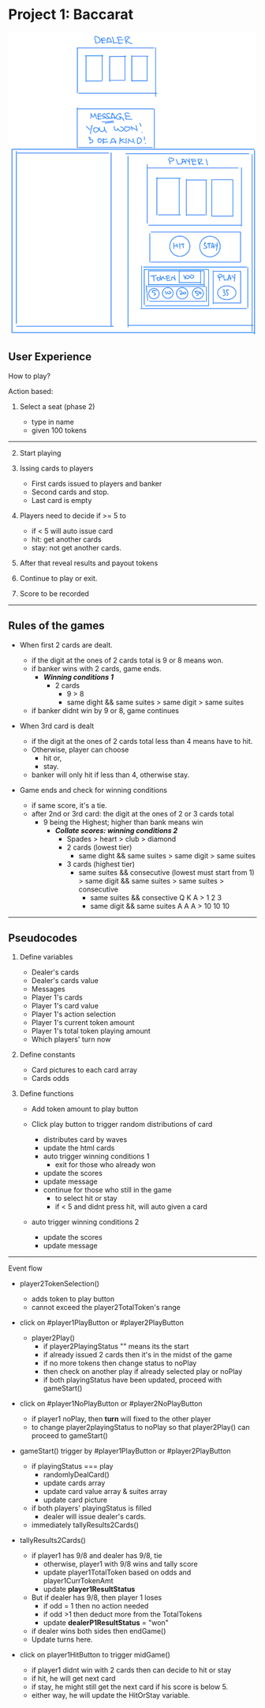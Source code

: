 # Project 1: Baccarat

![Website Layout](Pictures/project_1_barrarat_layout.png)

## User Experience

How to play?

Action based:

1. Select a seat (phase 2)

   - type in name
   - given 100 tokens

---

2. Start playing

3. Issing cards to players

   - First cards issued to players and banker
   - Second cards and stop.
   - Last card is empty

4. Players need to decide if >= 5 to

   - if < 5 will auto issue card
   - hit: get another cards
   - stay: not get another cards.

5. After that reveal results and payout tokens

6. Continue to play or exit.

7. Score to be recorded

---

## Rules of the games

- When first 2 cards are dealt.

  - if the digit at the ones of 2 cards total is 9 or 8 means won.
  - if banker wins with 2 cards, game ends.
    - **_Winning conditions 1_**
      - 2 cards
        - 9 > 8
        - same dight && same suites > same digit > same suites
  - if banker didnt win by 9 or 8, game continues

- When 3rd card is dealt

  - if the digit at the ones of 2 cards total less than 4 means have to hit.
  - Otherwise, player can choose
    - hit or,
    - stay.
  - banker will only hit if less than 4, otherwise stay.

- Game ends and check for winning conditions
  - if same score, it's a tie.
  - after 2nd or 3rd card: the digit at the ones of 2 or 3 cards total
    - 9 being the Highest; higher than bank means win
      - **_Collate scores: winning conditions 2_**
        - Spades > heart > club > diamond
        - 2 cards (lowest tier)
          - same dight && same suites > same digit > same suites
        - 3 cards (highest tier)
          - same suites && consecutive (lowest must start from 1) > same digit && same suites > same suites > consecutive
            - same suites && consective Q K A > 1 2 3
            - same digit && same suites A A A > 10 10 10

---

## Pseudocodes

1. Define variables

   - Dealer's cards
   - Dealer's cards value
   - Messages
   - Player 1's cards
   - Player 1's card value
   - Player 1's action selection
   - Player 1's current token amount
   - Player 1's total token playing amount
   - Which players' turn now

2. Define constants

   - Card pictures to each card array
   - Cards odds

3. Define functions

   - Add token amount to play button

   - Click play button to trigger random distributions of card

     - distributes card by waves
     - update the html cards
     - auto trigger winning conditions 1
       - exit for those who already won
     - update the scores
     - update message
     - continue for those who still in the game
       - to select hit or stay
       - if < 5 and didnt press hit, will auto given a card

   - auto trigger winning conditions 2
     - update the scores
     - update message

---

Event flow

- player2TokenSelection()

  - adds token to play button
  - cannot exceed the player2TotalToken's range

- click on #player1PlayButton or #player2PlayButton

  - player2Play()
    - if player2PlayingStatus "" means its the start
    - if already issued 2 cards then it's in the midst of the game
    - if no more tokens then change status to noPlay
    - then check on another play if already selected play or noPlay
    - if both playingStatus have been updated, proceed with gameStart()

- click on #player1NoPlayButton or #player2NoPlayButton

  - if player1 noPlay, then **turn** will fixed to the other player
  - to change player2playingStatus to noPlay so that player2Play() can proceed to gameStart()

- gameStart() trigger by #player1PlayButton or #player2PlayButton

  - if playingStatus === play
    - randomlyDealCard()
    - update cards array
    - update card value array & suites array
    - update card picture
  - if both players' playingStatus is filled
    - dealer will issue dealer's cards.
  - immediately tallyResults2Cards()

- tallyResults2Cards()

  - if player1 has 9/8 and dealer has 9/8, tie
    - otherwise, player1 with 9/8 wins and tally score
    - update player1TotalToken based on odds and player1CurrTokenAmt
    - update **player1ResultStatus**
  - But if dealer has 9/8, then player 1 loses
    - if odd = 1 then no action needed
    - if odd >1 then deduct more from the TotalTokens
    - update **dealerP1ResultStatus** = "won"
  - if dealer wins both sides then endGame()
  - Update turns here.

- click on player1HitButton to trigger midGame()
  - if player1 didnt win with 2 cards then can decide to hit or stay
  - if hit, he will get next card
  - if stay, he might still get the next card if his score is below 5.
  - either way, he will update the HitOrStay variable.
